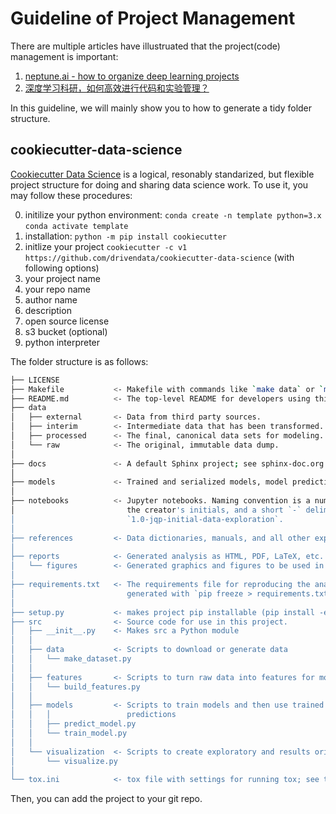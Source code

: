 # Guideline of Project Management

There are multiple articles have illustruated that the project(code) management is important:
1. [neptune.ai - how to organize deep learning projects](https://neptune.ai/blog/how-to-organize-deep-learning-projects-best-practices)
2. [深度学习科研，如何高效进行代码和实验管理？](https://www.zhihu.com/question/269707221/answer/350542551)

In this guideline, we will mainly show you to how to generate a tidy folder structure.

## cookiecutter-data-science

[Cookiecutter Data Science](https://github.com/drivendata/cookiecutter-data-science) is a logical, resonably standarized, but flexible project structure for doing and sharing data science work. To use it, you may follow these procedures:

0. initilize your python environment: `conda create -n template python=3.x` `conda activate template`
1. installation: `python -m pip install cookiecutter`
2. initlize your project `cookiecutter -c v1 https://github.com/drivendata/cookiecutter-data-science` (with following options)
  1. your project name
  2. your repo name
  3. author name
  4. description
  5. open source license
  5. s3 bucket (optional)
  6. python interpreter

The folder structure is as follows:

```bash
├── LICENSE
├── Makefile           <- Makefile with commands like `make data` or `make train`
├── README.md          <- The top-level README for developers using this project.
├── data
│   ├── external       <- Data from third party sources.
│   ├── interim        <- Intermediate data that has been transformed.
│   ├── processed      <- The final, canonical data sets for modeling.
│   └── raw            <- The original, immutable data dump.
│
├── docs               <- A default Sphinx project; see sphinx-doc.org for details
│
├── models             <- Trained and serialized models, model predictions, or model summaries
│
├── notebooks          <- Jupyter notebooks. Naming convention is a number (for ordering),
│                         the creator's initials, and a short `-` delimited description, e.g.
│                         `1.0-jqp-initial-data-exploration`.
│
├── references         <- Data dictionaries, manuals, and all other explanatory materials.
│
├── reports            <- Generated analysis as HTML, PDF, LaTeX, etc.
│   └── figures        <- Generated graphics and figures to be used in reporting
│
├── requirements.txt   <- The requirements file for reproducing the analysis environment, e.g.
│                         generated with `pip freeze > requirements.txt`
│
├── setup.py           <- makes project pip installable (pip install -e .) so src can be imported
├── src                <- Source code for use in this project.
│   ├── __init__.py    <- Makes src a Python module
│   │
│   ├── data           <- Scripts to download or generate data
│   │   └── make_dataset.py
│   │
│   ├── features       <- Scripts to turn raw data into features for modeling
│   │   └── build_features.py
│   │
│   ├── models         <- Scripts to train models and then use trained models to make
│   │   │                 predictions
│   │   ├── predict_model.py
│   │   └── train_model.py
│   │
│   └── visualization  <- Scripts to create exploratory and results oriented visualizations
│       └── visualize.py
│
└── tox.ini            <- tox file with settings for running tox; see tox.readthedocs.io
```


Then, you can add the project to your git repo.

